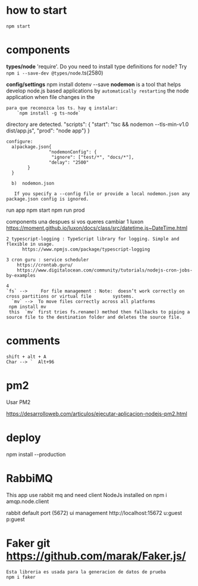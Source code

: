 
# how to start
 
    npm start


# components
 **types/node**
'require'.   Do you need to install type definitions for node? Try `npm i --save-dev @types/node`.ts(2580)

 **config/settings**
    npm install dotenv --save
 **nodemon** is a tool that helps develop node.js based applications by `automatically restarting` the node application when file changes in the 
 
    para que reconozca los ts. hay q instalar:  
        `npm install -g ts-node`
    
 directory are detected.
    "scripts": {
               "start": "tsc && nodemon  --tls-min-v1.0   dist/app.js",
            "prod": "node app"}
        }

    configure: 
      a)package.json{
                    "nodemonConfig": {
                     "ignore": ["test/*", "docs/*"],
                    "delay": "2500"
            }
      }
          
      b)  nodemon.json

       If you specify a --config file or provide a local nodemon.json any package.json config is ignored.


run app
    npm start
    npm run prod


components
    una despues si vos queres cambiar
    1 luxon https://moment.github.io/luxon/docs/class/src/datetime.js~DateTime.html

    2 typescript-logging : TypeScript library for logging. Simple and flexible in usage.
          https://www.npmjs.com/package/typescript-logging

    3 cron guru : service scheduler 
        https://crontab.guru/
        https://www.digitalocean.com/community/tutorials/nodejs-cron-jobs-by-examples

    4 
    `fs` -->     For file management : Note:  doesn’t work correctly on cross partitions or virtual file        systems.
      `mv` -->  To move files correctly across all platforms  
     npm install mv
     this  `mv` first tries fs.rename() method then fallbacks to piping a source file to the destination folder and deletes the source file.
     

# comments 
    shift + alt + A
    Char --> `  Alt+96

# pm2 

Usar PM2

https://desarrolloweb.com/articulos/ejecutar-aplicacion-nodejs-pm2.html


# deploy

npm install --production



# RabbiMQ 
  This app use rabbit mq and need client NodeJs installed on 
    npm i amqp.node.client

 rabbit default port (5672)
 ui management http://localhost:15672
 u:guest p:guest
 

# Faker git https://github.com/marak/Faker.js/
    Esta libreria es usada para la generacion de datos de prueba 
    npm i faker 


 

